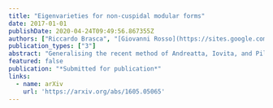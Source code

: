 ```yaml
---
title: "Eigenvarieties for non-cuspidal modular forms"
date: 2017-01-01
publishDate: 2020-04-24T09:49:56.867355Z
authors: ["Riccardo Brasca", "[Giovanni Rosso](https://sites.google.com/site/gvnros/)"]
publication_types: ["3"]
abstract: "Generalising the recent method of Andreatta, Iovita, and Pilloni for cuspidal forms, we construct an eigenvariety for symplectic and unitary groups that parametrises systems of eigenvalues of overconvergent and locally analytic $p$-adic automorphic forms. This is achieved by gluing some intermediates eigenvarieties of a fixed 'degree of cuspidality'. The dimension of these eigenvarieties is explicit and depends on the degree of cuspidality, it is maximal for cuspidal forms and it is $1$ for forms that are “not cuspidal at all”. Under mild assumption, we are able to prove a conjecture of Urban about the dimension of the irreducible components of Hansen's eigenvariety in the case of the group $\\mathrm{GSp}_4$ over $\\mathbb{Q}$. "
featured: false
publication: "*Submitted for publication*"
links:
  - name: arXiv
    url: 'https://arxiv.org/abs/1605.05065'
---
```


